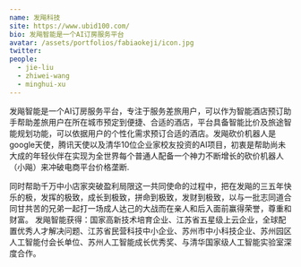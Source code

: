 ```yaml
---
name: 发飚科技
site: https://www.ubid100.com/
bio: 发飚智能是一个AI订房服务平台
avatar: /assets/portfolios/fabiaokeji/icon.jpg
twitter: 
people:
  - jie-liu
  - zhiwei-wang
  - minghui-xu
---
```

发飚智能是一个AI订房服务平台，专注于服务差旅用户，可以作为智能酒店预订助手帮助差旅用户在所在城市预定到便捷、合适的酒店，平台具备智能比价及旅途智能规划功能，可以依据用户的个性化需求预订合适的酒店。发飚砍价机器人是google天使，腾讯天使以及清华10位企业家校友投资的AI项目，初衷是帮助尚未大成的年轻伙伴在实现为全世界每个普通人配备一个神力不断增长的砍价机器人（小飚）来冲破电商平台价格垄断.

同时帮助千万中小店家突破盈利局限这一共同使命的过程中，把在发飚的三五年快乐的极，发挥的极致，成长到极致，拼命到极致，发财到极致，以与一批志同道合同甘共苦的兄弟一起打一场成人达己的大战而在亲人和后入面前赢得荣誉，尊重和财富。
发飚智能获得：国家高新技术培育企业、江苏省五星级上云企业，全球配置优秀人才解决问题、江苏省民营科技中小企业、苏州市中小科技企业、苏州园区人工智能付会长单位、苏州人工智能成长优秀奖、与清华国家级人工智能实验室深度合作。
